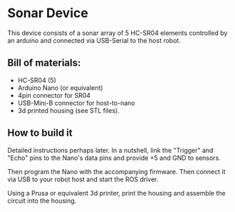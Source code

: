 # Sonar Device

This device consists of a sonar array of 5 HC-SR04 elements controlled
by an arduino and connected via USB-Serial to the host robot.

## Bill of materials:

* HC-SR04 (5)
* Arduino Nano (or equivalent)
* 4pin connector for SR04
* USB-Mini-B connector for host-to-nano
* 3d printed housing (see STL files).

## How to build it

Detailed instructions perhaps later.  In a nutshell, link the "Trigger"
and "Echo" pins to the Nano's data pins and provide +5 and GND to sensors.

Then program the Nano with the accompanying firmware.  Then connect it via USB
to your robot host and start the ROS driver.

Using a Prusa or equivalent 3d printer, print the housing and assemble the circuit
into the housing.
